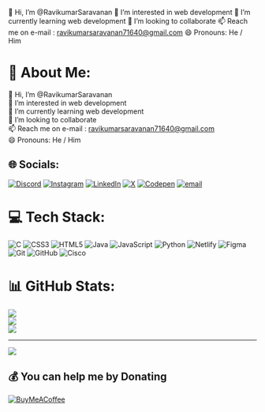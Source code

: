  👋 Hi, I’m @RavikumarSaravanan
 👀 I’m interested in web development
 🌱 I’m currently learning web development
 💞️ I’m looking to collaborate
 📫 Reach me on e-mail : ravikumarsaravanan71640@gmail.com
 😄 Pronouns: He / Him
  
# 💫 About Me:
 👋 Hi, I’m @RavikumarSaravanan<br> 👀 I’m interested in web development<br> 🌱 I’m currently learning web development<br> 💞️ I’m looking to collaborate<br> 📫 Reach me on e-mail : ravikumarsaravanan71640@gmail.com<br> 😄 Pronouns: He / Him<br>  


## 🌐 Socials:
[![Discord](https://img.shields.io/badge/Discord-%237289DA.svg?logo=discord&logoColor=white)](https://discord.gg/AgmvyuTU) [![Instagram](https://img.shields.io/badge/Instagram-%23E4405F.svg?logo=Instagram&logoColor=white)](https://instagram.com/@sravikumar) [![LinkedIn](https://img.shields.io/badge/LinkedIn-%230077B5.svg?logo=linkedin&logoColor=white)](https://linkedin.com/in/ravikumar71640) [![X](https://img.shields.io/badge/X-black.svg?logo=X&logoColor=white)](https://x.com/@RAVIKUMAR071640) [![Codepen](https://img.shields.io/badge/Codepen-000000?logo=codepen&logoColor=white)](https://codepen.io/@RAVIKUMAR-SARAVANAN) [![email](https://img.shields.io/badge/Email-D14836?logo=gmail&logoColor=white)](mailto:ravikumarsaravanan71640@gmail.com) 

# 💻 Tech Stack:
![C](https://img.shields.io/badge/c-%2300599C.svg?style=for-the-badge&logo=c&logoColor=white) ![CSS3](https://img.shields.io/badge/css3-%231572B6.svg?style=for-the-badge&logo=css3&logoColor=white) ![HTML5](https://img.shields.io/badge/html5-%23E34F26.svg?style=for-the-badge&logo=html5&logoColor=white) ![Java](https://img.shields.io/badge/java-%23ED8B00.svg?style=for-the-badge&logo=openjdk&logoColor=white) ![JavaScript](https://img.shields.io/badge/javascript-%23323330.svg?style=for-the-badge&logo=javascript&logoColor=%23F7DF1E) ![Python](https://img.shields.io/badge/python-3670A0?style=for-the-badge&logo=python&logoColor=ffdd54) ![Netlify](https://img.shields.io/badge/netlify-%23000000.svg?style=for-the-badge&logo=netlify&logoColor=#00C7B7) ![Figma](https://img.shields.io/badge/figma-%23F24E1E.svg?style=for-the-badge&logo=figma&logoColor=white) ![Git](https://img.shields.io/badge/git-%23F05033.svg?style=for-the-badge&logo=git&logoColor=white) ![GitHub](https://img.shields.io/badge/github-%23121011.svg?style=for-the-badge&logo=github&logoColor=white) ![Cisco](https://img.shields.io/badge/cisco-%23049fd9.svg?style=for-the-badge&logo=cisco&logoColor=black)
# 📊 GitHub Stats:
![](https://github-readme-stats.vercel.app/api?username=RavikumarSaravanan&theme=merko&hide_border=false&include_all_commits=false&count_private=false)<br/>
![](https://nirzak-streak-stats.vercel.app/?user=RavikumarSaravanan&theme=merko&hide_border=false)<br/>
![](https://github-readme-stats.vercel.app/api/top-langs/?username=RavikumarSaravanan&theme=merko&hide_border=false&include_all_commits=false&count_private=false&layout=compact)

---
[![](https://visitcount.itsvg.in/api?id=RavikumarSaravanan&icon=0&color=0)](https://visitcount.itsvg.in)

  ## 💰 You can help me by Donating
  [![BuyMeACoffee](https://img.shields.io/badge/Buy%20Me%20a%20Coffee-ffdd00?style=for-the-badge&logo=buy-me-a-coffee&logoColor=black)](https://buymeacoffee.com/ravikumarsaravanan) 

  
<!-- Proudly created with GPRM ( https://gprm.itsvg.in ) -->
